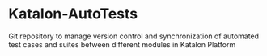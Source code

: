 # Katalon-AutoTests
Git repository to manage version control and synchronization of automated test cases and suites between different modules in Katalon Platform
